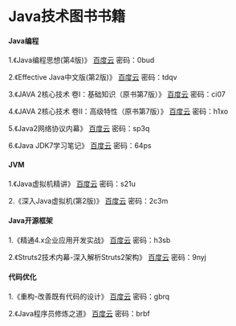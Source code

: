 # Java技术图书书籍

#### Java编程
 
1.《Java编程思想(第4版)》 
 [百度云](https://pan.baidu.com/s/1pK9AkuZ) 密码：0bud
  
2.《Effective Java中文版(第2版)》
 [百度云](https://pan.baidu.com/s/1pLBmr5D) 密码：tdqv
  
3.《JAVA 2核心技术 卷I：基础知识（原书第7版）》
  [百度云](https://pan.baidu.com/s/1boJ2f3x) 密码：ci07
  
4.《JAVA 2核心技术 卷II：高级特性（原书第7版）》
  [百度云](https://pan.baidu.com/s/1b8EI1w) 密码：h1xo

5.《Java2网络协议内幕》
  [百度云](https://pan.baidu.com/s/1i-EdNT91RknVTjva8tQRaA) 密码：sp3q
  
6.《Java JDK7学习笔记》
  [百度云](https://pan.baidu.com/s/1W7Fey7oe-wAiP0M_RFYXPA) 密码：64ps
  
  
#### JVM
1.《Java虚拟机精讲》
  [百度云](https://pan.baidu.com/s/1hV4dj202mqcjZoWIAP9eFQ) 密码：s21u
  
2.《深入Java虚拟机(第2版)》
  [百度云](https://pan.baidu.com/s/1lyBhbaHXaJf-WtmUWt-mqQ) 密码：2c3m


#### Java开源框架
1.《精通4.x企业应用开发实战》
  [百度云](https://pan.baidu.com/s/1FOQN9vfCFi-uTDiDvim2DA) 密码：h3sb
  
2.《Struts2技术内幕-深入解析Struts2架构》
  [百度云](https://pan.baidu.com/s/15MgPes9CUpWwweyzhBs1TA) 密码：9nyj


#### 代码优化
1.《重构-改善既有代码的设计》
  [百度云](https://pan.baidu.com/s/1bo05dW7) 密码：gbrq
  
2.《Java程序员修炼之道》
  [百度云](https://pan.baidu.com/s/1eS70SqY) 密码：brbf
  

